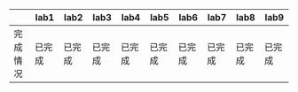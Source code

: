 | |lab1|lab2|lab3|lab4|lab5|lab6|lab7|lab8|lab9|
|----|---|---|---|---|---|---|---|---|---|
|完成情况|已完成|已完成|已完成|已完成|已完成|已完成|已完成|已完成|已完成|